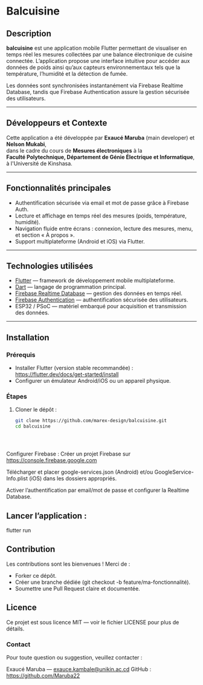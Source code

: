 # Balcuisine

## Description

**balcuisine** est une application mobile Flutter permettant de visualiser en temps réel les mesures collectées par une balance électronique de cuisine connectée. L’application propose une interface intuitive pour accéder aux données de poids ainsi qu’aux capteurs environnementaux tels que la température, l’humidité et la détection de fumée.

Les données sont synchronisées instantanément via Firebase Realtime Database, tandis que Firebase Authentication assure la gestion sécurisée des utilisateurs.

---

## Développeurs et Contexte

Cette application a été développée par **Exaucé Maruba** (main developer) et **Nelson Mukabi**,  
dans le cadre du cours de **Mesures électroniques** à la  
**Faculté Polytechnique, Département de Génie Électrique et Informatique**,  
à l'Université de Kinshasa.

---

## Fonctionnalités principales

- Authentification sécurisée via email et mot de passe grâce à Firebase Auth.  
- Lecture et affichage en temps réel des mesures (poids, température, humidité).  
- Navigation fluide entre écrans : connexion, lecture des mesures, menu, et section « À propos ».  
 - Support multiplateforme (Android et iOS) via Flutter.

---

## Technologies utilisées

- [Flutter](https://flutter.dev) — framework de développement mobile multiplateforme.  
- [Dart](https://dart.dev) — langage de programmation principal.  
- [Firebase Realtime Database](https://firebase.google.com/docs/database) — gestion des données en temps réel.  
- [Firebase Authentication](https://firebase.google.com/docs/auth) — authentification sécurisée des utilisateurs.  
- ESP32 / PSoC — matériel embarqué pour acquisition et transmission des données.

---

## Installation

### Prérequis

- Installer Flutter (version stable recommandée) : https://flutter.dev/docs/get-started/install  
- Configurer un émulateur Android/iOS ou un appareil physique.

### Étapes

1. Cloner le dépôt :

   ```bash
   git clone https://github.com/marex-design/balcuisine.git
   cd balcuisine





Configurer Firebase :
Créer un projet Firebase sur https://console.firebase.google.com

Télécharger et placer google-services.json (Android) et/ou GoogleService-Info.plist (iOS) dans les dossiers appropriés.

Activer l’authentification par email/mot de passe et configurer la Realtime Database.



## Lancer l’application :
 flutter run




## Contribution
Les contributions sont les bienvenues !
Merci de :
- Forker ce dépôt.
- Créer une branche dédiée (git checkout -b feature/ma-fonctionnalité).
- Soumettre une Pull Request claire et documentée.

## Licence
Ce projet est sous licence MIT — voir le fichier LICENSE pour plus de détails.


### Contact
Pour toute question ou suggestion, veuillez contacter :

Exaucé Maruba — exauce.kambale@unikin.ac.cd
GitHub : https://github.com/Maruba22
